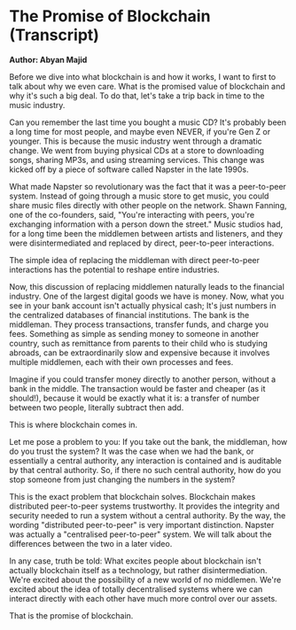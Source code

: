 # The Promise of Blockchain (Transcript)

**Author: Abyan Majid**

Before we dive into what blockchain is and how it works, I want to first to talk about why we even care. What is the promised value of blockchain and why it's such a big deal. To do that, let's take a trip back in time to the music industry.

Can you remember the last time you bought a music CD? It's probably been a long time for most people, and maybe even NEVER, if you're Gen Z or younger. This is because the music industry went through a dramatic change. We went from buying physical CDs at a store to downloading songs, sharing MP3s, and using streaming services. This change was kicked off by a piece of software called Napster in the late 1990s.

What made Napster so revolutionary was the fact that it was a peer-to-peer system. Instead of going through a music store to get music, you could share music files directly with other people on the network. Shawn Fanning, one of the co-founders, said, "You're interacting with peers, you're exchanging information with a person down the street." Music studios had, for a long time been the middlemen between artists and listeners, and they were disintermediated and replaced by direct, peer-to-peer interactions.

The simple idea of replacing the middleman with direct peer-to-peer interactions has the potential to reshape entire industries.

Now, this discussion of replacing middlemen naturally leads to the financial industry. One of the largest digital goods we have is money. Now, what you see in your bank account isn't actually physical cash; It's just numbers in the centralized databases of financial institutions. The bank is the middleman. They process transactions, transfer funds, and charge you fees. Something as simple as sending money to someone in another country, such as remittance from parents to their child who is studying abroads, can be extraordinarily slow and expensive because it involves multiple middlemen, each with their own processes and fees.

Imagine if you could transfer money directly to another person, without a bank in the middle. The transaction would be faster and cheaper (as it should!), because it would be exactly what it is: a transfer of number between two people, literally subtract then add.

This is where blockchain comes in.

Let me pose a problem to you: If you take out the bank, the middleman, how do you trust the system? It was the case when we had the bank, or essentially a central authority, any interaction is contained and is auditable by that central authority. So, if there no such central authority, how do you stop someone from just changing the numbers in the system?

This is the exact problem that blockchain solves. Blockchain makes distributed peer-to-peer systems trustworthy. It provides the integrity and security needed to run a system without a central authority. By the way, the wording "distributed peer-to-peer" is very important distinction. Napster was actually a "centralised peer-to-peer" system. We will talk about the differences between the two in a later video.

In any case, truth be told: What excites people about blockchain isn't actually blockchain itself as a technology, but rather disintermediation. We're excited about the possibility of a new world of no middlemen. We're excited about the idea of totally decentralised systems where we can interact directly with each other have much more control over our assets.

That is the promise of blockchain.